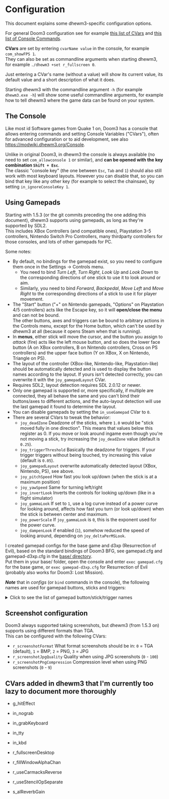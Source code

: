 # Configuration

This document explains some dhewm3-specific configuration options.

For general Doom3 configuration see for example [this list of CVars](https://modwiki.dhewm3.org/CVars_%28Doom_3%29)
and [this list of Console Commands](https://modwiki.dhewm3.org/Commands_%28Doom_3%29).

**CVars** are set by entering `cvarName value` in the console, for example `com_showFPS 1`.  
They can also be set as commandline arguments when starting dhewm3, for example `./dhewm3 +set r_fullscreen 0`.

Just entering a CVar's name (without a value) will show its current value, its default value
and a short description of what it does.

Starting dhewm3 with the commandline argument `-h` (for example `dhewm3.exe -h`) will show some
useful commandline arguments, for example how to tell dhewm3 where the game data can be found on your system.

## The Console

Like most id Software games from Quake 1 on, Doom3 has a console that allows entering commands 
and setting Console Variables ("CVars"), often for advanced configuration or to aid development,
see also https://modwiki.dhewm3.org/Console.  

Unlike in original Doom3, in dhewm3 the console is always available (no need to set `com_allowconsole 1`
or similar), and **can be opened with the key combination `Shift + Esc`**.  
The classic "console key" (the one between `Esc`, `Tab` and `1`) should also still work with
most keyboard layouts. However you can disable that, so you can bind that key like any other key
(for example to select the chainsaw), by setting `in_ignoreConsoleKey 1`.

## Using Gamepads

Starting with 1.5.3 (or the git commits preceding the one adding this document), dhewm3 supports
using gamepads, as long as they're supported by SDL2.  
This includes XBox Controllers (and compatible ones), Playstation 3-5 controllers,
Nintendo Switch Pro Controllers, many thirdparty controllers for those consoles, and lots of other
gamepads for PC.

Some notes:
* By default, no bindings for the gamepad exist, so you need to configure them once in the
  Settings -> Controls menu.
    - You need to bind *Turn Left*, *Turn Right*, *Look Up* and *Look Down* to the corresponding
      directions of one stick to use it to look around or aim.
    - Similarly, you need to bind *Forward*, *Backpedal*, *Move Left* and *Move Right* to the
      corresponding directions of a stick to use it for player movement.
* The "Start" button ("+" on Nintendo gamepads, "Options" on Playstation 4/5 controllers) acts
  like the Escape key, so it will **open/close the menu** and can not be bound.  
  The other buttons, axes and triggers can be bound to arbitrary actions in the Controls menu,
  except for the Home button, which can't be used by dhewm3 at all (because it opens Steam when that is running).
* In **menus**, either stick will move the cursor, and the button you assign to *attack* (fire) acts
  like the left mouse button, and so does the lower face button (A on XBox controllers, B on Nintendo
  controllers, Cross on PS controllers) and the upper face button (Y on XBox, X on Nintendo, Triangle on PS).
* The layout of the controller (XBox-like, Nintendo-like, Playstation-like) should be automatically
  detected and is used to display the button names according to the layout. If yours isn't detected
  correctly, you can overwrite it with the `joy_gamepadLayout` CVar.
* Requires SDL2, layout detection requires SDL 2.0.12 or newer.
* Only one gamepad is supported or, more specifically, if multiple are connected, they all behave the same
  and you can't bind their buttons/axes to different actions, and the auto-layout detection will use the
  last gamepad it found to determine the layout.
* You can disable gamepads by setting the `in_useGamepad` CVar to `0`.
* There are several CVars to tweak the behavior:
    - `joy_deadZone` Deadzone of the sticks, where `1.0` would be "stick moved fully in one direction".
       This means that values below this register as 0. If you move or look around ingame even though
       you're not moving a stick, try increasing the `joy_deadZone` value (default is `0.25`).
    - `joy_triggerThreshold` Basically the deadzone for triggers. If your trigger triggers without
       being touched, try increasing this value (default is `0.05`).
    - `joy_gamepadLayout` overwrite automatically detected layout (XBox, Nintendo, PS), see above.
    - `joy_pitchSpeed` How fast you look up/down (when the stick is at a maximum position)
    - `joy_yawSpeed` Same for turning left/right
    - `joy_invertLook` Inverts the controls for looking up/down (like in a flight simulator)
    - `joy_gammaLook` If set to `1`, use a log curve instead of a power curve for looking around,
       affects how fast you turn (or look up/down) when the stick is between center and maximum.
    - `joy_powerScale` If `joy_gammaLook` is `0`, this is the exponent used for the power curve.
    - `joy_dampenLook` if enabled (`1`), somehow reduced the speed of looking around, depending on
      `joy_deltaPerMSLook`.

I created gamepad configs for the base game and d3xp (Resurrection of Evil), based on the standard bindings
of Doom3 BFG, see gamepad.cfg and gamepad-d3xp.cfg in the [base/ directory](./base/).  
Put them in your base/ folder, open the console and enter `exec gamepad.cfg` for the base game,
or `exec gamepad-d3xp.cfg` for Resurrection of Evil (probably also works for Doom3: Lost Mission).

**_Note_** that in *configs* (or `bind` commands in the console), the following names are used for
gamepad buttons, sticks and triggers:

<details><summary>Click to see the list of gamepad button/stick/trigger names</summary>

* "JOY_BTN_SOUTH" - `A` button on XBox-style gamepads, `B` on Nintendo-style gamepads or `Cross` on Playstation-style gamepads 
* "JOY_BTN_EAST" - `B` (XBox), `A` (Nintendo), `Circle` (Playstation)
* "JOY_BTN_WEST" - `X` (XBox), `Y` (Nintendo), `Square` (Playstation)
* "JOY_BTN_NORTH" - `Y` (XBox), `X` (Nintendo), `Triangle` (Playstation)
* "JOY_BTN_BACK" - The `Back` button, aka `-` (Nintendo) or `Select`/`Share` (Playstation)
* "JOY_BTN_LSTICK" - Pressing the Left Stick down
* "JOY_BTN_RSTICK" - Pressing the Right Stick down
* "JOY_BTN_LSHOULDER" - Left Shoulder Button
* "JOY_BTN_RSHOULDER" - Right Shoulder button
* "JOY_DPAD_UP" - DPad Up
* "JOY_DPAD_DOWN" - DPad Down
* "JOY_DPAD_LEFT" - DPad Left
* "JOY_DPAD_RIGHT" - DPad Right
* "JOY_BTN_MISC1" - misc. additional button, like Xbox Series X share button, PS5 microphone button, Nintendo Switch Pro capture button, Amazon Luna microphone button
* "JOY_BTN_RPADDLE1" - Upper or primary paddle, under your right hand (e.g. Xbox Elite paddle P1)
* "JOY_BTN_LPADDLE1" - Upper or primary paddle, under your left hand (e.g. Xbox Elite paddle P3)
* "JOY_BTN_RPADDLE2" - Lower or secondary paddle, under your right hand (e.g. Xbox Elite paddle P2)
* "JOY_BTN_LPADDLE2" - Lower or secondary paddle, under your left hand (e.g. Xbox Elite paddle P4
* "JOY_STICK1_UP" - Moving Left Stick up
* "JOY_STICK1_DOWN" - Moving Left Stick down
* "JOY_STICK1_LEFT" - Moving Left Stick to the left
* "JOY_STICK1_RIGHT" - Moving Left Stick to the right
* "JOY_STICK2_UP" - Moving Right Stick up
* "JOY_STICK2_DOWN" - Moving Right Stick down
* "JOY_STICK2_LEFT" - Moving Right Stick to the left
* "JOY_STICK2_RIGHT" - Moving Right Stick to the right
* "JOY_TRIGGER1" - Pressing the Left Trigger
* "JOY_TRIGGER2" - Pressing the Right Trigger

</details>

## Screenshot configuration

Doom3 always supported taking screenshots, but dhewm3 (from 1.5.3 on) supports using different
formats than TGA.  
This can be configured with the following CVars:

- `r_screenshotFormat` What format screenshots should be in:
  `0` = TGA (default), `1` = BMP, `2` = PNG, `3` = JPG
- `r_screenshotJpgQuality` Quality when using JPG screenshots (`0` - `100`)
- `r_screenshotPngCompression` Compression level when using PNG screenshots (`0` - `9`)

## CVars added in dhewm3 that I'm currently too lazy to document more thoroughly

- g_hitEffect

- in_nograb
- in_grabKeyboard

- in_tty
- in_kbd

- r_fullscreenDesktop
- r_fillWindowAlphaChan

- r_useCarmacksReverse
- r_useStencilOpSeparate

- s_alReverbGain
